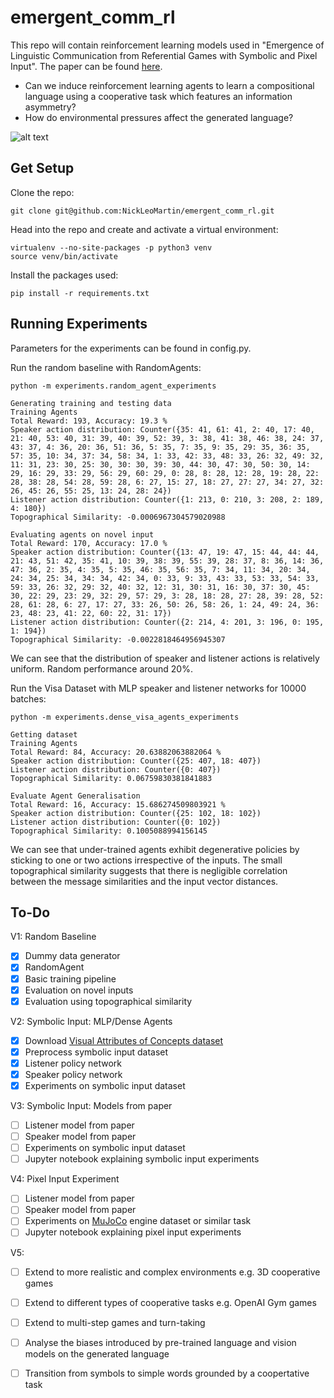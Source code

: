 # emergent_comm_rl
This repo will contain reinforcement learning models used in "Emergence of Linguistic Communication from Referential Games with Symbolic and Pixel Input". The paper can be found [here](https://arxiv.org/abs/1804.03984). 

- Can we induce reinforcement learning agents to learn a compositional language using a cooperative task which features an information asymmetry?
- How do environmental pressures affect the generated language?

![alt text](https://raw.githubusercontent.com/NickLeoMartin/emergent_comm_rl/master/images/emergent_comm.png)

Get Setup
---------
Clone the repo:
```
git clone git@github.com:NickLeoMartin/emergent_comm_rl.git
```

Head into the repo and create and activate a virtual environment:
```
virtualenv --no-site-packages -p python3 venv
source venv/bin/activate
```

Install the packages used:
```
pip install -r requirements.txt
```

Running Experiments
-------------------
Parameters for the experiments can be found in config.py.

Run the random baseline with RandomAgents:
```
python -m experiments.random_agent_experiments

Generating training and testing data
Training Agents
Total Reward: 193, Accuracy: 19.3 %
Speaker action distribution: Counter({35: 41, 61: 41, 2: 40, 17: 40, 21: 40, 53: 40, 31: 39, 40: 39, 52: 39, 3: 38, 41: 38, 46: 38, 24: 37, 43: 37, 4: 36, 20: 36, 51: 36, 5: 35, 7: 35, 9: 35, 29: 35, 36: 35, 57: 35, 10: 34, 37: 34, 58: 34, 1: 33, 42: 33, 48: 33, 26: 32, 49: 32, 11: 31, 23: 30, 25: 30, 30: 30, 39: 30, 44: 30, 47: 30, 50: 30, 14: 29, 16: 29, 33: 29, 56: 29, 60: 29, 0: 28, 8: 28, 12: 28, 19: 28, 22: 28, 38: 28, 54: 28, 59: 28, 6: 27, 15: 27, 18: 27, 27: 27, 34: 27, 32: 26, 45: 26, 55: 25, 13: 24, 28: 24})
Listener action distribution: Counter({1: 213, 0: 210, 3: 208, 2: 189, 4: 180})
Topographical Similarity: -0.0006967304579020988

Evaluating agents on novel input
Total Reward: 170, Accuracy: 17.0 %
Speaker action distribution: Counter({13: 47, 19: 47, 15: 44, 44: 44, 21: 43, 51: 42, 35: 41, 10: 39, 38: 39, 55: 39, 28: 37, 8: 36, 14: 36, 47: 36, 2: 35, 4: 35, 5: 35, 46: 35, 56: 35, 7: 34, 11: 34, 20: 34, 24: 34, 25: 34, 34: 34, 42: 34, 0: 33, 9: 33, 43: 33, 53: 33, 54: 33, 59: 33, 26: 32, 29: 32, 40: 32, 12: 31, 30: 31, 16: 30, 37: 30, 45: 30, 22: 29, 23: 29, 32: 29, 57: 29, 3: 28, 18: 28, 27: 28, 39: 28, 52: 28, 61: 28, 6: 27, 17: 27, 33: 26, 50: 26, 58: 26, 1: 24, 49: 24, 36: 23, 48: 23, 41: 22, 60: 22, 31: 17})
Listener action distribution: Counter({2: 214, 4: 201, 3: 196, 0: 195, 1: 194})
Topographical Similarity: -0.0022818464956945307
```
We can see that the distribution of speaker and listener actions is relatively uniform. Random performance around 20%. 

Run the Visa Dataset with MLP speaker and listener networks for 10000 batches:
```
python -m experiments.dense_visa_agents_experiments

Getting dataset
Training Agents
Total Reward: 84, Accuracy: 20.63882063882064 %
Speaker action distribution: Counter({25: 407, 18: 407})
Listener action distribution: Counter({0: 407})
Topographical Similarity: 0.06759830381841883

Evaluate Agent Generalisation
Total Reward: 16, Accuracy: 15.686274509803921 %
Speaker action distribution: Counter({25: 102, 18: 102})
Listener action distribution: Counter({0: 102})
Topographical Similarity: 0.1005088994156145
```
We can see that under-trained agents exhibit degenerative policies by sticking to one or two actions irrespective of the inputs. The small topographical similarity suggests that there is negligible correlation between the message similarities and the input vector distances.

To-Do
-----
V1: Random Baseline
- [x] Dummy data generator
- [x] RandomAgent
- [x] Basic training pipeline
- [x] Evaluation on novel inputs 
- [x] Evaluation using topographical similarity

V2: Symbolic Input: MLP/Dense Agents
- [x] Download [Visual Attributes of Concepts dataset](http://homepages.inf.ed.ac.uk/s1151656/resources.html)
- [x] Preprocess symbolic input dataset
- [x] Listener policy network
- [x] Speaker policy network
- [x] Experiments on symbolic input dataset

V3: Symbolic Input: Models from paper
- [ ] Listener model from paper
- [ ] Speaker model from paper 
- [ ] Experiments on symbolic input dataset
- [ ] Jupyter notebook explaining symbolic input experiments

V4: Pixel Input Experiment
- [ ] Listener model from paper
- [ ] Speaker model from paper 
- [ ] Experiments on [MuJoCo](http://www.mujoco.org/) engine dataset or similar task
- [ ] Jupyter notebook explaining pixel input experiments

V5:
- [ ] Extend to more realistic and complex environments e.g. 3D cooperative games
- [ ] Extend to different types of cooperative tasks e.g. OpenAI Gym games
- [ ] Extend to multi-step games and turn-taking
- [ ] Analyse the biases introduced by pre-trained language and vision models on the generated language
- [ ] Transition from symbols to simple words grounded by a coopertative task










